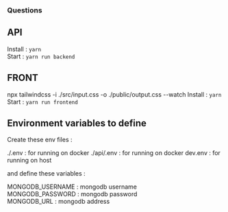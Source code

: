 ### Questions

## API

Install : `yarn` <br/>
Start : `yarn run backend`<br/>

## FRONT

npx tailwindcss -i ./src/input.css -o ./public/output.css --watch
Install : `yarn`<br/>
Start : `yarn run frontend`<br/>

## Environment variables to define

Create these env files :

./.env : for running on docker
./api/.env : for running on docker
dev.env : for running on host

and define these variables :

MONGODB_USERNAME : mongodb username<br/>
MONGODB_PASSWORD : mongodb password<br/>
MONGODB_URL : mongodb address<br/>
